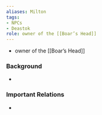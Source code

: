 ```yaml
---
aliases: Milton
tags: 
- NPCs
- Deastok
role: owner of the [[Boar’s Head]]
---
```


-  owner of the [[Boar’s Head]]

### Background
-  

### Important Relations
-  